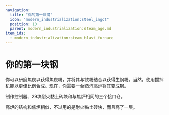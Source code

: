 ```yaml
---
navigation:
  title: "你的第一块钢"
  icon: "modern_industrialization:steel_ingot"
  position: 10
  parent: modern_industrialization:steam_age.md
item_ids:
  - modern_industrialization:steam_blast_furnace
---
```


# 你的第一块钢

你可以研磨焦炭以获得焦炭粉，并将其与铁粉结合以获得生钢粉。当然，使用搅拌机能以更佳比例合成。现在，你需要一台蒸汽高炉将其变成钢。

制作控制器、29块耐火黏土砖块和与焦炉相同的三个接口仓。

高炉的结构和焦炉相似，不过用的是耐火黏土砖块，而且高了一层。

<Recipe id="modern_industrialization:steam_age/fireclay/steam_blast_furnace" />

